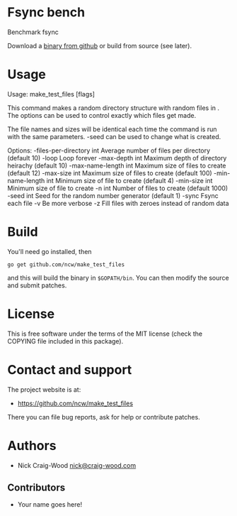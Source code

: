 Fsync bench
===========

Benchmark fsync

Download a [binary from github](https://github.com/ncw/make_test_files/releases/latest)
or build from source (see later).

Usage
=====

Usage: make_test_files [flags] <directory>

This command makes a random directory structure with random files in
<directory>.  The options can be used to control exactly which files
get made.

The file names and sizes will be identical each time the command is
run with the same parameters.  -seed can be used to change what is
created.

Options:
  -files-per-directory int
    	Average number of files per directory (default 10)
  -loop
    	Loop forever
  -max-depth int
    	Maximum depth of directory heirachy (default 10)
  -max-name-length int
    	Maximum size of files to create (default 12)
  -max-size int
    	Maximum size of files to create (default 100)
  -min-name-length int
    	Minimum size of file to create (default 4)
  -min-size int
    	Minimum size of file to create
  -n int
    	Number of files to create (default 1000)
  -seed int
    	Seed for the random number generator (default 1)
  -sync
    	Fsync each file
  -v	Be more verbose
  -z	Fill files with zeroes instead of random data

Build
=====

You'll need go installed, then 

    go get github.com/ncw/make_test_files

and this will build the binary in `$GOPATH/bin`.  You can then modify
the source and submit patches.

License
=======

This is free software under the terms of the MIT license (check the
COPYING file included in this package).

Contact and support
===================

The project website is at:

- https://github.com/ncw/make_test_files

There you can file bug reports, ask for help or contribute patches.

Authors
=======

- Nick Craig-Wood <nick@craig-wood.com>

Contributors
------------

- Your name goes here!
